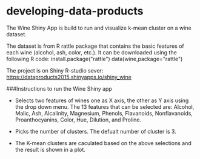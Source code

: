 # developing-data-products

The Wine Shiny App is build to run and visualize k-mean cluster on a wine dataset. 

The dataset is from R rattle package that contains the basic features of each wine (alcohol, ash, color, etc.). It can be downloaded using the following R code:
install.package("rattle")
data(wine,package="rattle")

The project is on Shiny R-studio sever: https://dataproducts2015.shinyapps.io/shiny_wine

###Instructions to run the Wine Shiny app 

* Selects two features of wines one as X axis, the other as Y axis using the drop down menu. The 13 features that can be selected are: Alcohol, Malic, Ash, Alcalinity, Magnesium, Phenols, Flavanoids, Nonflavanoids, Proanthocyanins, Color, Hue, Dilution, and Proline. 

* Picks the number of clusters. The defualt number of cluster is 3. 

* The K-mean clusters are caculated based on the above selections and the result is shown in a plot.


